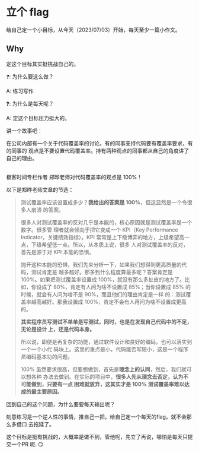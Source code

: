 # 立个 flag

给自己定一个小目标，从今天（2023/07/03）开始，每天至少一篇小作文。

## Why

定这个目标其实挺挑战自己的。

❓: 为什么要这么做？

A: 练习写作

❓: 为什么是每天呢？

A: 定这个目标压力挺大的。

讲一个故事吧：

在公司内部有一个关于代码覆盖率的讨论。有的同事支持代码要有覆盖率要求，有的同事的
观点是不要设置代码覆盖率。持有两种观点的同事都从自己的角度讲了自己的理由。

<br>
极客时间专栏作者 郑晔老师对代码覆盖率的观点是 100%！

以下是郑晔老师文章的节选：

> 测试覆盖率应该设置成多少？**我给出的答案是 100%**，但这显然是一个令很多人崩溃
> 的答案。
>
> 很多人对测试覆盖率的反对几乎是本能的，核心原因就是测试覆盖率是一个数字。很多管
> 理者就会倾向于把它变成一个 KPI（Key Performance Indicator，关键绩效指标）。KPI
> 常常是上下级博弈的地方，上级希望高一点，下级希望低一点。所以，从本质上说，很多
> 人对测试覆盖率的反对，首先是源于对 KPI 本能的恐惧。
>
> 抛开这种本能的恐惧，我们先来分析一下，如果我们想得到更高质量的代码，测试肯定是
> 越多越好。那多到什么程度算最多呢？答案肯定是 100%。如果把测试覆盖率设置成
> 100%，就没有那么多扯皮的地方了。比如，你设成了 80%，肯定有人问为啥不设置成
> 85%；当你设置成 85% 的时候，就会有人问为啥不是 90%，而且他们的理由肯定是一样
> 的：测试覆盖率越高越好。那我设置成 100%，肯定不会有人再问为啥不设置成更高的。
>
> **其实程序员写测试不单单是写测试，同时，也是在发现自己代码中的不足，无论是设计
> 上，还是代码本身。**
>
> 所以说，即便是再复杂的功能，通过软件设计和良好的编码，也可以落实到一个一个小代
> 码块上。这里的重点是小，代码能否写短小，这是一个程序员编码基本功的问题。
>
> 100% 虽然要求很高，但要想做到，首先是**理念上的认同**，然后，我们就可以想各种
> 办法去做到。在实际的项目中，**很多人先从理念去否定，认为不可能做到，只要有一点
> 困难就放弃，这其实才是 100% 测试覆盖率难以达成的最主要原因。**

回到自己的这个问题，为什么要要每天输出呢？

刻意练习是一个逆人性的事情，推自己一把，给自己定一个每天的flag，就不会那么多借口
去拖延了。

这个目标是挺有挑战的，大概率是做不到，管他呢，先立了再说，哪怕是每天只提交一个PR
呢. 😏
